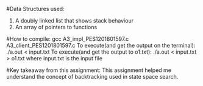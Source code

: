 #Data Structures used:
1. A doubly linked list that shows stack behaviour
2. An array of pointers to functions

#How to compile:
gcc A3_impl_PES1201801597.c A3_client_PES1201801597.c
	To execute(and get the output on the terminal):
	./a.out < input.txt
	To execute(and get the output to o1.txt):
	./a.out < input.txt > o1.txt
where input.txt is the input file

#Key takeaway from this assignment:
This assignment helped me understand the concept of backtracking used in state space search.
